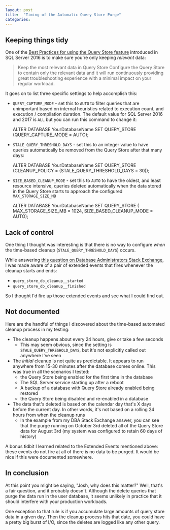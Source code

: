 ```yaml
---
layout: post
title:  "Timing of the Automatic Query Store Purge"
categories: 
---
```


## Keeping things tidy

One of the [Best Practices for using the Query Store feature][1] introduced in SQL Server 2016 is to make sure you're only keeping _relevant_ data:

> Keep the most relevant data in Query Store
> Configure the Query Store to contain only the relevant data and it will run continuously providing great troubleshooting experience with a minimal impact on your regular workload.

It goes on to list three specific settings to help accomplish this:

- `QUERY_CAPTURE_MODE` - set this to `AUTO` to filter queries that are unimportant based on internal heuristics related to execution count, and execution / compilation duration.  The default value for SQL Server 2016 and 2017 is `ALL` but you can run this command to change it:

    ALTER DATABASE YourDatabaseName
    SET QUERY_STORE (QUERY_CAPTURE_MODE = AUTO);

- `STALE_QUERY_THRESHOLD_DAYS` - set this to an integer value to have queries automatically be removed from the Query Store after that many days:

    ALTER DATABASE YourDatabaseName
    SET QUERY_STORE (CLEANUP_POLICY = (STALE_QUERY_THRESHOLD_DAYS = 30));

- `SIZE_BASED_CLEANUP_MODE` - set this to `AUTO` to have the oldest, and least resource intensive, queries deleted automatically when the data stored in the Query Store starts to approach the configured `MAX_STORAGE_SIZE_MB`

    ALTER DATABASE YourDatabaseName
    SET QUERY_STORE (
        MAX_STORAGE_SIZE_MB = 1024,
        SIZE_BASED_CLEANUP_MODE = AUTO);

## Lack of control

One thing I thought was interesting is that there is no way to configure _when_ the time-based cleanup (`STALE_QUERY_THRESHOLD_DAYS`) occurs.

While answering [this question on Database Administrators Stack Exchange][2], I was made aware of a pair of extended events that fires whenever the cleanup starts and ends:

- `query_store_db_cleanup__started`
- `query_store_db_cleanup__finished`

So I thought I'd fire up those extended events and see what I could find out.

## Not documented

Here are the handful of things I discovered about the time-based automated cleanup process in my testing:

- The cleanup happens about every 24 hours, give or take a few seconds
  - This may seem obvious, since the setting is `STALE_QUERY_THRESHOLD_DAYS`, but it's not explicitly called out anywhere I've seen
- The _initial_ cleanup is not quite as predictable.  It appears to run anywhere from 15-30 minutes after the database comes online.  This was true in all the scenarios I tested:
  - the Query Store being enabled for the first time in the database
  - The SQL Server service starting up after a reboot
  - A backup of a database with Query Store already enabled being restored
  - the Query Store being disabled and re-enabled in a database
- The data that's deleted is based on the calendar day that's X days before the current day.  In other words, it's not based on a rolling 24 hours from when the cleanup runs
  - In the example from my DBA Stack Exchange answer, you can see that the purge running on October 3rd deleted all of the Query Store data for August 3rd (my system was configured to retain 60 days of history)

A bonus tidbit I learned related to the Extended Events mentioned above: these events do not fire at all of there is no data to be purged.  It would be nice if this were documented somewhere.

## In conclusion

At this point you might be saying, "Josh, why does this matter?"  Well, that's a fair question, and it probably doesn't.  Although the delete queries that purge the data run in the user database, it seems unlikely in practice that it should interfere with your production workloads.

One exception to that rule is if you accumulate large amounts of query store data in a given day.  Then the cleanup process hits that date, you could have a pretty big burst of I/O, since the deletes are logged like any other query.

[1]: https://docs.microsoft.com/en-us/sql/relational-databases/performance/best-practice-with-the-query-store?view=sql-server-2017
[2]: https://dba.stackexchange.com/q/218729/6141